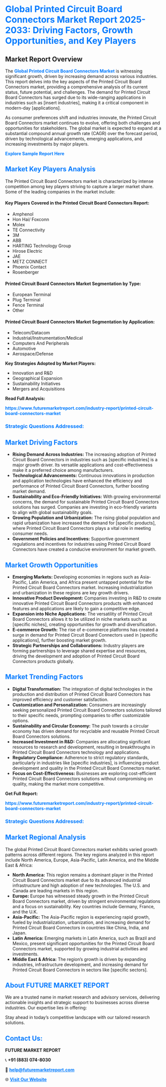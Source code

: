 <h1 style="color: #007BFF;">Global Printed Circuit Board Connectors Market Report 2025-2033: Driving Factors, Growth Opportunities, and Key Players</h1>

<section id="overview">
<h2>Market Report Overview</h2>
<p>The <a href="https://www.futuremarketreport.com/industry-report/printed-circuit-board-connectors-market" style="color: #007BFF; text-decoration: none;"><strong>Global Printed Circuit Board Connectors Market</strong></a> is witnessing significant growth, driven by increasing demand across various industries. This report delves into the key aspects of the Printed Circuit Board Connectors market, providing a comprehensive analysis of its current status, future potential, and challenges. The demand for Printed Circuit Board Connectors has surged due to its wide-ranging applications in industries such as [insert industries], making it a critical component in modern-day [applications].</p>
<p>As consumer preferences shift and industries innovate, the Printed Circuit Board Connectors market continues to evolve, offering both challenges and opportunities for stakeholders. The global market is expected to expand at a substantial compound annual growth rate (CAGR) over the forecast period, driven by technological advancements, emerging applications, and increasing investments by major players.</p>
</section>

<section id="overview">
<p><a href="https://www.futuremarketreport.com/request-sample/reportId=51131" style="color: #007BFF; text-decoration: none;"><strong>Explore Sample Report Here</strong></a></p>
</section>

<section id="key-players">
<h2 style="color: #007BFF;">Market Key Players Analysis</h2>
<p>The Printed Circuit Board Connectors market is characterized by intense competition among key players striving to capture a larger market share. Some of the leading companies in the market include:</p>
<h4>Key Players Covered in the Printed Circuit Board Connectors Report:</h4>
<ul><li>Amphenol</li><li>Hon Hai/ Foxconn</li><li>Molex</li><li>TE Connectivity</li><li>3M</li><li>ABB</li><li>HARTING Technology Group</li><li>Hirose Electric</li><li>JAE</li><li>METZ CONNECT</li><li>Phoenix Contact</li><li>Rosenberger</li></ul>
<h4>Printed Circuit Board Connectors Market Segmentation by Type:</h4>
<ul><li>European Terminal</li><li>Plug Terminal</li><li>Fence Terminal</li><li>Other</li></ul>

<h4>Printed Circuit Board Connectors Market Segmentation by Application:</h4>
<ul><li>Telecom/Datacom</li><li>Industrial/Instrumentation/Medical</li><li>Computers And Peripherals</li><li>Automotive</li><li>Aerospace/Defense</li></ul>
<p><strong>Key Strategies Adopted by Market Players:</strong></p>
<ul>
<li>Innovation and R&D</li>
<li>Geographical Expansion</li>
<li>Sustainability Initiatives</li>
<li>Mergers and Acquisitions</li>
</ul>
</section>

<section>
<p><strong>Read Full Analysis: </strong></p><a href="https://www.futuremarketreport.com/industry-report/printed-circuit-board-connectors-market" style="color: #007BFF; text-decoration: none;"><strong>https://www.futuremarketreport.com/industry-report/printed-circuit-board-connectors-market</strong></a>
<h3 style="color: #007BFF;">Strategic Questions Addressed:</h3>
</section>

<section id="driving-factors">
<h2 style="color: #007BFF;">Market Driving Factors</h2>
<ul>
<li><strong>Rising Demand Across Industries:</strong> The increasing adoption of Printed Circuit Board Connectors in industries such as [specific industries] is a major growth driver. Its versatile applications and cost-effectiveness make it a preferred choice among manufacturers.</li>
<li><strong>Technological Advancements:</strong> Continuous innovations in production and application technologies have enhanced the efficiency and performance of Printed Circuit Board Connectors, further boosting market demand.</li>
<li><strong>Sustainability and Eco-Friendly Initiatives:</strong> With growing environmental concerns, the demand for sustainable Printed Circuit Board Connectors solutions has surged. Companies are investing in eco-friendly variants to align with global sustainability goals.</li>
<li><strong>Growing Population and Urbanization:</strong> The rising global population and rapid urbanization have increased the demand for [specific products], where Printed Circuit Board Connectors plays a vital role in meeting consumer needs.</li>
<li><strong>Government Policies and Incentives:</strong> Supportive government regulations and incentives for industries using Printed Circuit Board Connectors have created a conducive environment for market growth.</li>
</ul>
</section>

<section id="growth-opportunities">
<h2 style="color: #007BFF;">Market Growth Opportunities</h2>
<ul>
<li><strong>Emerging Markets:</strong> Developing economies in regions such as Asia-Pacific, Latin America, and Africa present untapped potential for the Printed Circuit Board Connectors market. Increasing industrialization and urbanization in these regions are key growth drivers.</li>
<li><strong>Innovative Product Development:</strong> Companies investing in R&D to create innovative Printed Circuit Board Connectors products with enhanced features and applications are likely to gain a competitive edge.</li>
<li><strong>Expansion into Niche Applications:</strong> The versatility of Printed Circuit Board Connectors allows it to be utilized in niche markets such as [specific niches], creating opportunities for growth and diversification.</li>
<li><strong>E-commerce Growth:</strong> The rise of e-commerce platforms has created a surge in demand for Printed Circuit Board Connectors used in [specific applications], further boosting market growth.</li>
<li><strong>Strategic Partnerships and Collaborations:</strong> Industry players are forming partnerships to leverage shared expertise and resources, driving the development and adoption of Printed Circuit Board Connectors products globally.</li>
</ul>
</section>

<section id="trending-factors">
<h2 style="color: #007BFF;">Market Trending Factors</h2>
<ul>
<li><strong>Digital Transformation:</strong> The integration of digital technologies in the production and distribution of Printed Circuit Board Connectors has improved efficiency and customer satisfaction.</li>
<li><strong>Customization and Personalization:</strong> Consumers are increasingly seeking personalized Printed Circuit Board Connectors solutions tailored to their specific needs, prompting companies to offer customizable options.</li>
<li><strong>Sustainability and Circular Economy:</strong> The push towards a circular economy has driven demand for recyclable and reusable Printed Circuit Board Connectors solutions.</li>
<li><strong>Increased Investment in R&D:</strong> Companies are allocating significant resources to research and development, resulting in breakthroughs in Printed Circuit Board Connectors technology and applications.</li>
<li><strong>Regulatory Compliance:</strong> Adherence to strict regulatory standards, particularly in industries like [specific industries], is influencing product development and quality in the Printed Circuit Board Connectors market.</li>
<li><strong>Focus on Cost-Effectiveness:</strong> Businesses are exploring cost-efficient Printed Circuit Board Connectors solutions without compromising on quality, making the market more competitive.</li>
</ul>
</section>

<section>
<p><strong>Get Full Report: </strong></p><a href="https://www.futuremarketreport.com/industry-report/printed-circuit-board-connectors-market" style="color: #007BFF; text-decoration: none;"><strong>https://www.futuremarketreport.com/industry-report/printed-circuit-board-connectors-market</strong></a>
<h3 style="color: #007BFF;">Strategic Questions Addressed:</h3>
</section>


<section id="regional-analysis">
<h2 style="color: #007BFF;">Market Regional Analysis</h2>
<p>The global Printed Circuit Board Connectors market exhibits varied growth patterns across different regions. The key regions analyzed in this report include North America, Europe, Asia-Pacific, Latin America, and the Middle East & Africa:</p>
<ul>
<li><strong>North America:</strong> This region remains a dominant player in the Printed Circuit Board Connectors market due to its advanced industrial infrastructure and high adoption of new technologies. The U.S. and Canada are leading markets in this region.</li>
<li><strong>Europe:</strong> Europe has witnessed steady growth in the Printed Circuit Board Connectors market, driven by stringent environmental regulations and a focus on sustainability. Key countries include Germany, France, and the U.K.</li>
<li><strong>Asia-Pacific:</strong> The Asia-Pacific region is experiencing rapid growth, fueled by industrialization, urbanization, and increasing demand for Printed Circuit Board Connectors in countries like China, India, and Japan.</li>
<li><strong>Latin America:</strong> Emerging markets in Latin America, such as Brazil and Mexico, present significant opportunities for the Printed Circuit Board Connectors market, supported by growing industrial activities and investments.</li>
<li><strong>Middle East & Africa:</strong> The region’s growth is driven by expanding industries, infrastructure development, and increasing demand for Printed Circuit Board Connectors in sectors like [specific sectors].</li>
</ul>
</section>

<footer>
<h2 style="color: #007BFF;">About FUTURE MARKET REPORT</h2>
<p>We are a trusted name in market research and advisory services, delivering actionable insights and strategic support to businesses across diverse industries. Our expertise lies in offering:</p>

<p>Stay ahead in today’s competitive landscape with our tailored research solutions.</p>

<h2 style="color: #007BFF;">Contact Us:</h2>
<p><strong>FUTURE MARKET REPORT</strong></p>
<p>📞 <strong>+91 (883) 074-8030</strong></p>
<p>📧 <strong><a href="mailto:help@futuremarketreport.com" style="color: #007BFF;">help@futuremarketreport.com</a></strong></p>
<p>🌐 <strong><a href="https://www.futuremarketreport.com/" style="color: #007BFF;">Visit Our Website</a></strong></p>
</footer>